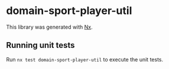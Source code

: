# domain-sport-player-util

This library was generated with [Nx](https://nx.dev).

## Running unit tests

Run `nx test domain-sport-player-util` to execute the unit tests.
